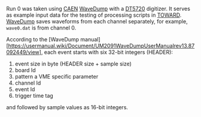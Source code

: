Run 0 was taken using [CAEN][] [WaveDump][] with a [DT5720][] digitizer. It serves as example input data for the testing of processing scripts in [TOWARD][]. [WaveDump][] saves waveforms from each channel separately, for example, `wave0.dat` is from channel 0.

According to the [WaveDump manual][https://usermanual.wiki/Document/UM2091WaveDumpUserManualrev13.87092449/view], each event starts with six 32-bit integers (HEADER):

1. event size in byte (HEADER size + sample size)
2. board Id
3. pattern a VME specific parameter
4. channel Id
5. event Id
6. trigger time tag

and followed by sample values as 16-bit integers.

[CAEN]:https://www.caen.it/
[WaveDump]:https://www.caen.it/products/caen-wavedump/
[DT5720]:https://www.caen.it/products/dt5720/
[TOWARD]:https://github.com/jintonic/toward
